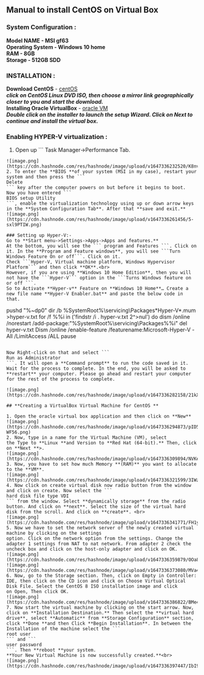 ## Manual to install CentOS on Virtual Box


### System Configuration :
**Model NAME - MSI gf63<br>
Operating System - Windows 10 home<br>
RAM - 8GB <br>
Storage - 512GB SDD**

### INSTALLATION :
**Download CentOS** - [centOS](https://centos.org/download/)<br>
***click on CentOS Linux DVD ISO, then choose a mirror link geographically closer to you and start the download.***<br>
**Installing Oracle VirtualBox** - [oracle VM](https://www.virtualbox.org/wiki/Downloads)<br>
***Double click on the installer to launch the setup Wizard. Click on Next to continue and install the virtual box.***

### Enabling HYPER-V virtualization :
1. Open up ```
Task Manager->Performance Tab.
``` You should see **Virtualization** as shown in the below screenshot. If it is enabled, it means that your CPU supports Virtualization and is currently enabled in **BIOS**. If it shows disabled, you need to enable it in **BIOS**. If you don’t see virtualization, it means that your CPU does not support virtualization.
![image.png](https://cdn.hashnode.com/res/hashnode/image/upload/v1647336232520/K8nvg3YP0.png)
2. To enter the **BIOS **of your system (MSI in my case), restart your system and then press the ```
Delete
``` key after the computer powers on but before it begins to boot.
Now you have entered ```
BIOS setup Utility
```, enable the virtualization technology using up or down arrow keys in the **System Configuration Tab**. After that **save and exit.**
![image.png](https://cdn.hashnode.com/res/hashnode/image/upload/v1647336261456/5-sxl9PTIW.png)

### Setting up Hyper-V:- 
Go to **Start menu->Settings->Apps->Apps and features.**
At the bottom, you will see the ``` program and Features ```. Click on it. In the **Program and Feature windows**, you will see ```Turn Windows Feature On or off```. Click on it.
Check ```Hyper-V, Virtual machine platform, Windows Hypervisor Platform``` and then click **OK**.<br>
However, if you are using **Windows 10 Home Edition**, then you will not have the ```Hyper-V``` option in the ```Turns Windows feature on or off ```.
So to Activate **Hyper-v** Feature on **Windows 10 Home**… Create a new file name **Hyper-V Enabler.bat** and paste the below code in that.

```
pushd "%~dp0" dir /b %SystemRoot%\servicing\Packages\*Hyper-V*.mum >hyper-v.txt for /f %%i in ('findstr /i . hyper-v.txt 2^>nul') do dism /online /norestart /add-package:"%SystemRoot%\servicing\Packages\%%i" del hyper-v.txt Dism /online /enable-feature /featurename:Microsoft-Hyper-V -All /LimitAccess /ALL pause
```

Now Right-click on that and select ```
Run as Administrator
```. It will open a **Command prompt** to run the code saved in it.
Wait for the process to complete. In the end, you will be asked to **restart** your computer. Please go ahead and restart your computer for the rest of the process to complete.

![image.png](https://cdn.hashnode.com/res/hashnode/image/upload/v1647336282158/21kXrX774.png)

## **Creating a VirtualBox Virtual Machine for CentOS **

1. Open the oracle virtual box application and then click on **New**
![image.png](https://cdn.hashnode.com/res/hashnode/image/upload/v1647336294873/pID5-WF56.png)
2. Now, type in a name for the Virtual Machine (VM), select the Type to **Linux **and Version to **Red Hat (64-bit).** Then, click on **Next **>.
![image.png](https://cdn.hashnode.com/res/hashnode/image/upload/v1647336309894/NVKeiap5L.png)
3. Now, you have to set how much Memory **(RAM)** you want to allocate to the **VM**.
![image.png](https://cdn.hashnode.com/res/hashnode/image/upload/v1647336321599/3IWzMXVGG.png)
4. Now click on create virtual disk now radio button from the window and click on create. Now select the ```
hard disk file type VDI
``` from the window. Select **dynamically storage** from the radio button. And click on **next**. Select the size of the virtual hard disk from the scroll. And click on **create**. <br>
![image.png](https://cdn.hashnode.com/res/hashnode/image/upload/v1647336341771/FH1yKLjZl.png)
5. Now we have to set the network server of the newly created virtual machine by clicking on the settings
option. Click on the network option from the settings. Change the adapter 1 settings from NAT to nat network. From adapter 2 check the uncheck box and click on the host-only adapter and click on OK.
![image.png](https://cdn.hashnode.com/res/hashnode/image/upload/v1647336359879/OOa8fs7Sh.png)
![image.png](https://cdn.hashnode.com/res/hashnode/image/upload/v1647336373080/MVa4mBOlN.png)
6. Now, go to the Storage section. Then, click on Empty in Controller: IDE, then click on the CD icon and click on Choose Virtual Optical Disk File. Select the CentOS 8 ISO installation image and click on Open, Then click OK.
![image.png](https://cdn.hashnode.com/res/hashnode/image/upload/v1647336386822/BMe4Zfc2g.png)
7. Now start the virtual machine by clicking on the start arrow. Now, click on **Installation Destination.** Then select the **virtual hard drive**, select **Automatic** from **Storage Configuration** section, click **Done **and then Click **Begin Installation**. In between the Installation of the machine select the ```
root user
``` and ```
user password
```. Then **reboot **your system.
**Your New Virtual Machine is now successfully created.**<br>
![image.png](https://cdn.hashnode.com/res/hashnode/image/upload/v1647336397447/IbI9WMoaf.png)




